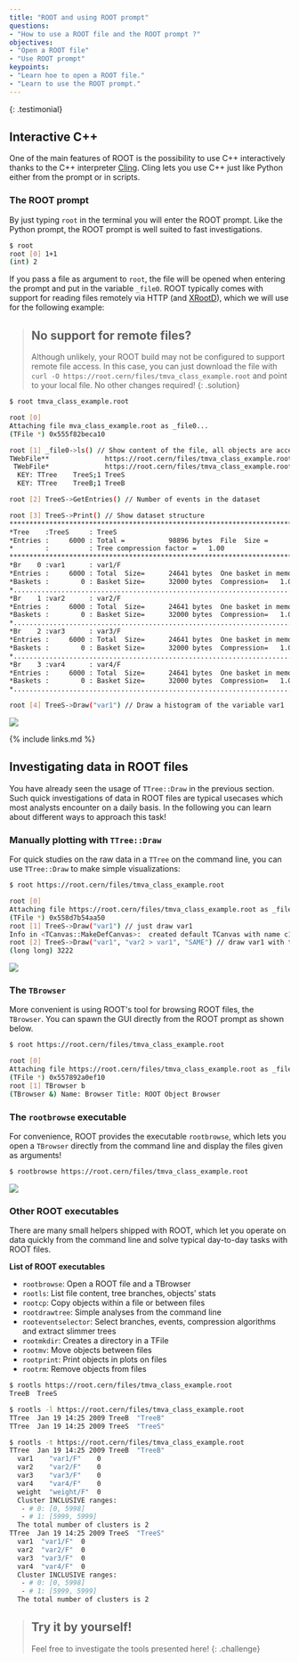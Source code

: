 ```yaml
---
title: "ROOT and using ROOT prompt"
questions:
- "How to use a ROOT file and the ROOT prompt ?"
objectives:
- "Open a ROOT file"
- "Use ROOT prompt"
keypoints:
- "Learn hoe to open a ROOT file."
- "Learn to use the ROOT prompt."
---
```

{: .testimonial}

## Interactive C++

One of the main features of ROOT is the possibility to use C++ interactively thanks to the C++ interpreter [Cling](https://root.cern/cling/). Cling lets you use C++ just like Python either from the prompt or in scripts.

### The ROOT prompt

By just typing `root` in the terminal you will enter the ROOT prompt. Like the Python prompt, the ROOT prompt is well suited to fast investigations.

```bash
$ root
root [0] 1+1
(int) 2
```

If you pass a file as argument to `root`, the file will be opened when entering the prompt and put in the variable `_file0`. ROOT typically comes with support for reading files remotely via HTTP (and [XRootD](https://xrootd.slac.stanford.edu/)), which we will use for the following example:

> ## No support for remote files?
> Although unlikely, your ROOT build may not be configured to support remote file access. In this case, you can just download the file with `curl -O https://root.cern/files/tmva_class_example.root` and point to your local file. No other changes required!
{: .solution}

```bash
$ root tmva_class_example.root

root [0]
Attaching file mva_class_example.root as _file0...
(TFile *) 0x555f82beca10

root [1] _file0->ls() // Show content of the file, all objects are accessible via the prompt!
TWebFile**              https://root.cern/files/tmva_class_example.root
 TWebFile*              https://root.cern/files/tmva_class_example.root
  KEY: TTree    TreeS;1 TreeS
  KEY: TTree    TreeB;1 TreeB

root [2] TreeS->GetEntries() // Number of events in the dataset

root [3] TreeS->Print() // Show dataset structure
******************************************************************************
*Tree    :TreeS     : TreeS                                                  *
*Entries :     6000 : Total =           98896 bytes  File  Size =      89768 *
*        :          : Tree compression factor =   1.00                       *
******************************************************************************
*Br    0 :var1      : var1/F                                                 *
*Entries :     6000 : Total  Size=      24641 bytes  One basket in memory    *
*Baskets :        0 : Basket Size=      32000 bytes  Compression=   1.00     *
*............................................................................*
*Br    1 :var2      : var2/F                                                 *
*Entries :     6000 : Total  Size=      24641 bytes  One basket in memory    *
*Baskets :        0 : Basket Size=      32000 bytes  Compression=   1.00     *
*............................................................................*
*Br    2 :var3      : var3/F                                                 *
*Entries :     6000 : Total  Size=      24641 bytes  One basket in memory    *
*Baskets :        0 : Basket Size=      32000 bytes  Compression=   1.00     *
*............................................................................*
*Br    3 :var4      : var4/F                                                 *
*Entries :     6000 : Total  Size=      24641 bytes  One basket in memory    *
*Baskets :        0 : Basket Size=      32000 bytes  Compression=   1.00     *
*............................................................................*

root [4] TreeS->Draw("var1") // Draw a histogram of the variable var1
```

<kbd>
<img src="../fig/trees_draw.png">
</kbd>

{% include links.md %}

## Investigating data in ROOT files

You have already seen the usage of `TTree::Draw` in the previous section. Such quick investigations of data in ROOT files are typical usecases which most analysts encounter on a daily basis. In the following you can learn about different ways to approach this task!

### Manually plotting with `TTree::Draw`

For quick studies on the raw data in a `TTree` on the command line, you can use `TTree::Draw` to make simple visualizations:

```bash
$ root https://root.cern/files/tmva_class_example.root

root [0]
Attaching file https://root.cern/files/tmva_class_example.root as _file0...
(TFile *) 0x558d7b54aa50
root [1] TreeS->Draw("var1") // just draw var1
Info in <TCanvas::MakeDefCanvas>:  created default TCanvas with name c1
root [2] TreeS->Draw("var1", "var2 > var1", "SAME") // draw var1 with the selection var2 > var1
(long long) 3222
```

<kbd>
<img src="../fig/trees_draw_2.png">
</kbd>

### The `TBrowser`

More convenient is using ROOT's tool for browsing ROOT files, the `TBrowser`. You can spawn the GUI directly from the ROOT prompt as shown below.

```bash
$ root https://root.cern/files/tmva_class_example.root

root [0]
Attaching file https://root.cern/files/tmva_class_example.root as _file0...
(TFile *) 0x557892a0ef10
root [1] TBrowser b
(TBrowser &) Name: Browser Title: ROOT Object Browser
```

### The `rootbrowse` executable

For convenience, ROOT provides the executable `rootbrowse`, which lets you open a `TBrowser` directly from the command line and display the files given as arguments!

```bash
$ rootbrowse https://root.cern/files/tmva_class_example.root
```

<kbd>
<img src="../fig/root_browser.png">
</kbd>

### Other ROOT executables

There are many small helpers shipped with ROOT, which let you operate on data quickly from the command line and solve typical day-to-day tasks with ROOT files.

**List of ROOT executables**
- `rootbrowse`: Open a ROOT file and a TBrowser
- `rootls`: List file content, tree branches, objects’ stats
- `rootcp`: Copy objects within a file or between files
- `rootdrawtree`: Simple analyses from the command line
- `rooteventselector`: Select branches, events, compression algorithms and extract slimmer trees
- `rootmkdir`: Creates a directory in a TFile
- `rootmv`: Move objects between files
- `rootprint`: Print objects in plots on files
- `rootrm`: Remove objects from files

```bash
$ rootls https://root.cern/files/tmva_class_example.root
TreeB  TreeS
```

```bash
$ rootls -l https://root.cern/files/tmva_class_example.root
TTree  Jan 19 14:25 2009 TreeB  "TreeB"
TTree  Jan 19 14:25 2009 TreeS  "TreeS"
```

```bash
$ rootls -t https://root.cern/files/tmva_class_example.root
TTree  Jan 19 14:25 2009 TreeB  "TreeB"
  var1    "var1/F"    0
  var2    "var2/F"    0
  var3    "var3/F"    0
  var4    "var4/F"    0
  weight  "weight/F"  0
  Cluster INCLUSIVE ranges:
   - # 0: [0, 5998]
   - # 1: [5999, 5999]
  The total number of clusters is 2
TTree  Jan 19 14:25 2009 TreeS  "TreeS"
  var1  "var1/F"  0
  var2  "var2/F"  0
  var3  "var3/F"  0
  var4  "var4/F"  0
  Cluster INCLUSIVE ranges:
   - # 0: [0, 5998]
   - # 1: [5999, 5999]
  The total number of clusters is 2
```


> ## Try it by yourself!
> Feel free to investigate the tools presented here!
{: .challenge}
